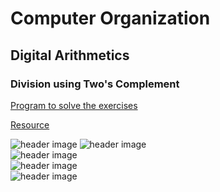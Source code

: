 # Computer Organization

## Digital Arithmetics 

### Division using Two's Complement
[Program to solve the exercises](Division.cpp)

[Resource](http://www.tyanev.com/home.php?s=465&lang=bg&mid=18&mod=1&b=7)

![header image](1.png)
![header image](5.png)
<br>
![header image](7.png)
<br>
![header image](5.png)
<br>
![header image](6.png)
